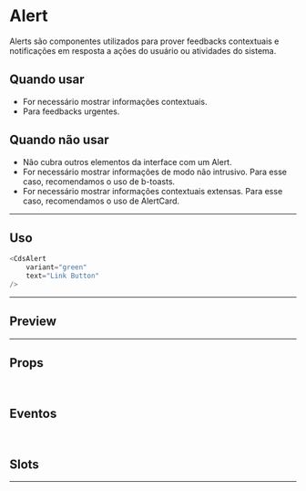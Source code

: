 # Alert

Alerts são componentes utilizados para prover feedbacks contextuais e notificações em resposta a ações do usuário ou atividades do sistema.

## Quando usar

- For necessário mostrar informações contextuais.
- Para feedbacks urgentes.

## Quando não usar

- Não cubra outros elementos da interface com um Alert.
- For necessário mostrar informações de modo não intrusivo. Para esse caso, recomendamos o uso de b-toasts.
- For necessário mostrar informações contextuais extensas. Para esse caso, recomendamos o uso de AlertCard.

---

## Uso

```js
<CdsAlert
	variant="green"
	text="Link Button"
/>
```

---

## Preview

<PreviewBuilder
	:args
	:component="CdsAlert"
	:events="cdsAlertEvents"
/>

---

## Props

<APITable
	name="Alert"
	section="props"
/>
<br>

## Eventos

<APITable
	name="Alert"
	section="events"
/>
<br>

## Slots

<APITable
	name="Alert"
	section="slots"
/>

---

<script setup>
import { ref } from 'vue';
import CdsAlert from '@/components/Alert.vue';

const args = ref({});

const cdsAlertEvents = [
	'close'
];
</script>
